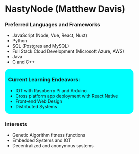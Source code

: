 <!---
nastynode/nastynode is a ✨ special ✨ repository because its `README.md` (this file) appears on your GitHub profile.
You can click the Preview link to take a look at your changes.
--->
<h1>NastyNode (Matthew Davis)</h1>
<div>
  <h3>Preferred Languages and Frameworks</h3>
  <ul>
    <li>JavaScript (Node, Vue, React, Nuxt)</li>
    <li>Python</li>
    <li>SQL (Postgres and MySQL)</li>
    <li>Full Stack Cloud Development (Microsoft Azure, AWS)</li>
    <li>Java</li>
    <li>C and C++</li>
  </ul>
  
  <div class="mycontainer">
    <h3>Current Learning Endeavors:</h3>
    <ul>
      <li>IOT with Raspberry Pi and Arduino</li>
      <li>Cross platform app deployment with React Native</li>
      <li>Front-end Web Design</li>
      <li>Distributed Systems</li>
    </ul>
  </div>
  
  <h3>Interests</h3>
  <ul>
    <li>Genetic Algorithm fitness functions</li>
    <li>Embedded Systems and IOT</li>
    <li>Decentralized and anonymous systems</li>
  </ul>
  
</div>

<style>
 .mycontainer{
    background-color: aqua;
    width: 400px;
    padding: 1px;
    padding-left: 10px;
    border-radius: 15px;
}
</style>

